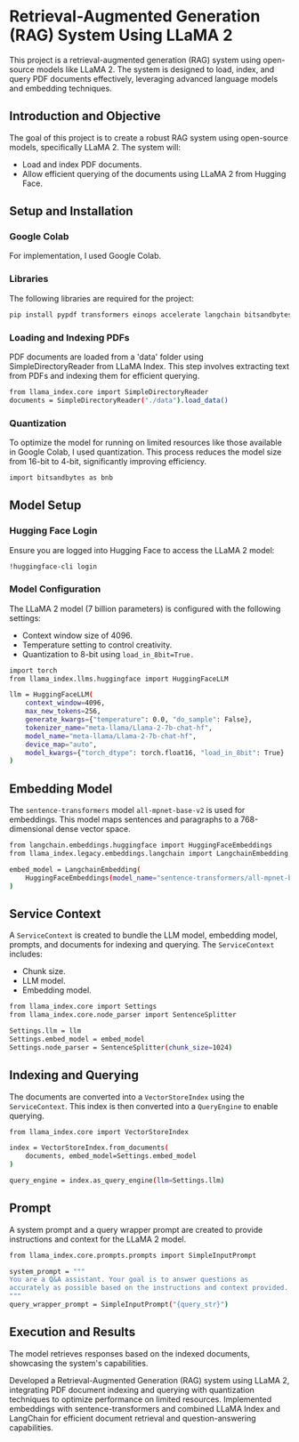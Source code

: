 # Retrieval-Augmented Generation (RAG) System Using LLaMA 2

This project is a retrieval-augmented generation (RAG) system using open-source models like LLaMA 2. The system is designed to load, index, and query PDF documents effectively, leveraging advanced language models and embedding techniques.

## Introduction and Objective

The goal of this project is to create a robust RAG system using open-source models, specifically LLaMA 2. The system will:

- Load and index PDF documents.
- Allow efficient querying of the documents using LLaMA 2 from Hugging Face.

## Setup and Installation

### Google Colab

For implementation, I used Google Colab.

### Libraries

The following libraries are required for the project:

```bash
pip install pypdf transformers einops accelerate langchain bitsandbytes sentence-transformers llama-index llama-index-llms-huggingface
```

### Loading and Indexing PDFs

PDF documents are loaded from a 'data' folder using SimpleDirectoryReader from LLaMA Index. This step involves extracting text from PDFs and indexing them for efficient querying.

```bash
from llama_index.core import SimpleDirectoryReader
documents = SimpleDirectoryReader("./data").load_data()
```

### Quantization

To optimize the model for running on limited resources like those available in Google Colab, I used quantization. This process reduces the model size from 16-bit to 4-bit, significantly improving efficiency.

```bash
import bitsandbytes as bnb
```

## Model Setup

### Hugging Face Login

Ensure you are logged into Hugging Face to access the LLaMA 2 model:

```bash
!huggingface-cli login
```

### Model Configuration

The LLaMA 2 model (7 billion parameters) is configured with the following settings:

- Context window size of 4096.
- Temperature setting to control creativity.
- Quantization to 8-bit using `load_in_8bit=True.`

```bash
import torch
from llama_index.llms.huggingface import HuggingFaceLLM

llm = HuggingFaceLLM(
    context_window=4096,
    max_new_tokens=256,
    generate_kwargs={"temperature": 0.0, "do_sample": False},
    tokenizer_name="meta-llama/Llama-2-7b-chat-hf",
    model_name="meta-llama/Llama-2-7b-chat-hf",
    device_map="auto",
    model_kwargs={"torch_dtype": torch.float16, "load_in_8bit": True}
)
```

## Embedding Model

The `sentence-transformers` model `all-mpnet-base-v2` is used for embeddings. This model maps sentences and paragraphs to a 768-dimensional dense vector space.

```bash
from langchain.embeddings.huggingface import HuggingFaceEmbeddings
from llama_index.legacy.embeddings.langchain import LangchainEmbedding

embed_model = LangchainEmbedding(
    HuggingFaceEmbeddings(model_name="sentence-transformers/all-mpnet-base-v2")
)
```

## Service Context

A `ServiceContext` is created to bundle the LLM model, embedding model, prompts, and documents for indexing and querying. The `ServiceContext` includes:

- Chunk size.
- LLM model.
- Embedding model.

```bash
from llama_index.core import Settings
from llama_index.core.node_parser import SentenceSplitter

Settings.llm = llm
Settings.embed_model = embed_model
Settings.node_parser = SentenceSplitter(chunk_size=1024)
```

## Indexing and Querying

The documents are converted into a `VectorStoreIndex` using the `ServiceContext`. This index is then converted into a `QueryEngine` to enable querying.

```bash
from llama_index.core import VectorStoreIndex

index = VectorStoreIndex.from_documents(
    documents, embed_model=Settings.embed_model
)

query_engine = index.as_query_engine(llm=Settings.llm)

```

## Prompt 

A system prompt and a query wrapper prompt are created to provide instructions and context for the LLaMA 2 model.

```bash
from llama_index.core.prompts.prompts import SimpleInputPrompt

system_prompt = """
You are a Q&A assistant. Your goal is to answer questions as
accurately as possible based on the instructions and context provided.
"""
query_wrapper_prompt = SimpleInputPrompt("{query_str}")
```

## Execution and Results

The model retrieves responses based on the indexed documents, showcasing the system's capabilities.

Developed a Retrieval-Augmented Generation (RAG) system using LLaMA 2, integrating PDF document indexing and querying with quantization techniques to optimize performance on limited resources. Implemented embeddings with sentence-transformers and combined LLaMA Index and LangChain for efficient document retrieval and question-answering capabilities.

